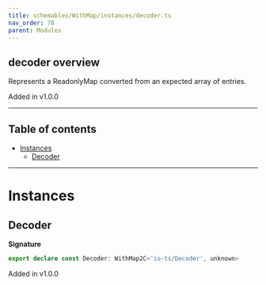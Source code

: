 ```yaml
---
title: schemables/WithMap/instances/decoder.ts
nav_order: 78
parent: Modules
---
```


## decoder overview

Represents a ReadonlyMap converted from an expected array of entries.

Added in v1.0.0

---

<h2 class="text-delta">Table of contents</h2>

- [Instances](#instances)
  - [Decoder](#decoder)

---

# Instances

## Decoder

**Signature**

```ts
export declare const Decoder: WithMap2C<'io-ts/Decoder', unknown>
```

Added in v1.0.0
